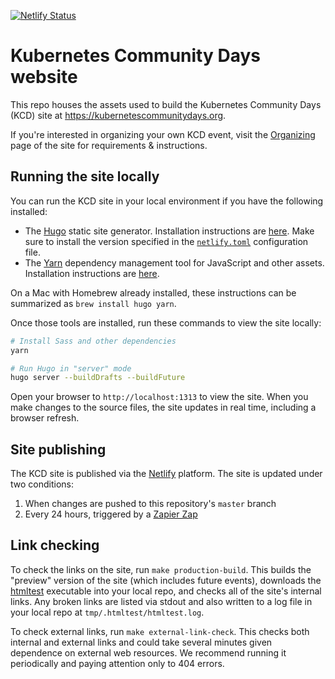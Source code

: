 [![Netlify Status](https://api.netlify.com/api/v1/badges/de7d2e92-82d4-41ba-8016-33d9b035331d/deploy-status)](https://app.netlify.com/sites/kubernetes-community-days/deploys)

# Kubernetes Community Days website

This repo houses the assets used to build the Kubernetes Community Days (KCD) site at https://kubernetescommunitydays.org.

If you're interested in organizing your own KCD event, visit the [Organizing](https://kubernetescommunitydays.org/organizing) page of the site for requirements & instructions.

## Running the site locally

You can run the KCD site in your local environment if you have the following installed:

* The [Hugo](https://gohugo.io) static site generator. Installation instructions are [here](https://gohugo.io/getting-started/installing/). Make sure to install the version specified in the [`netlify.toml`](./netlify.toml) configuration file.
* The [Yarn](https://yarnpkg.com/lang/en/) dependency management tool for JavaScript and other assets. Installation instructions are [here](https://yarnpkg.com/lang/en/docs/install/#mac-stable).

On a Mac with Homebrew already installed, these instructions can be summarized as `brew install hugo yarn`.

Once those tools are installed, run these commands to view the site locally:

```bash
# Install Sass and other dependencies
yarn

# Run Hugo in "server" mode
hugo server --buildDrafts --buildFuture
```

Open your browser to `http://localhost:1313` to view the site. When you make changes to the source files, the site updates in real time, including a browser refresh.

## Site publishing

The KCD site is published via the [Netlify](https://netlify.com) platform. The site is updated under two conditions:

1. When changes are pushed to this repository's `master` branch
1. Every 24 hours, triggered by a [Zapier Zap](https://zapier.com)

## Link checking

To check the links on the site, run `make production-build`. This builds the "preview" version of the site (which includes future events), downloads the [htmltest](https://github.com/wjdp/htmltest) executable into your local repo, and checks all of the site's internal links. Any broken links are listed via stdout and also written to a log file in your local repo at `tmp/.htmltest/htmltest.log`.

To check external links, run `make external-link-check`. This checks both internal and external links and could take several minutes given dependence on external web resources. We recommend running it periodically and paying attention only to 404 errors.

